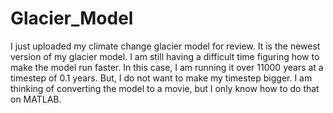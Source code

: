 # Glacier_Model

I just uploaded my climate change glacier model for review. It is the newest version of my glacier model. I am still having a difficult time figuring how to make the model run faster. In this case, I am running it over 11000 years at a timestep of 0.1 years. But, I do not want to make my timestep bigger. I am thinking of converting the model to a movie, but I only know how to do that on MATLAB.
